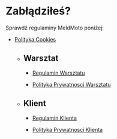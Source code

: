 # Zabłądziłeś?
Sprawdź regulaminy MeldMoto poniżej:

* [Polityka Cookies](https://meldmoto.github.io/terms_and_conditions/docs_mobile_app/polityka-cookies)

  - ## Warsztat
    * [Regulamin Warsztatu](https://meldmoto.github.io/terms_and_conditions/docs_mobile_app/regulamin-warsztat)

    * [Polityka Prywatnosci Warsztatu](https://meldmoto.github.io/terms_and_conditions/docs_mobile_app/polityka-prywatnosci-warsztat)

  - ## Klient
    *  
      [Regulamin Klienta](https://meldmoto.github.io/terms_and_conditions/docs_mobile_app/regulamin-klient)

    *  [ Polityka Prywatnosci Klienta](https://meldmoto.github.io/terms_and_conditions/docs_mobile_app/polityka-prywatnosci-klient)
